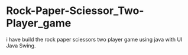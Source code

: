 # Rock-Paper-Sciessor_Two-Player_game
i have build the rock paper sciessors two player game using java with UI Java Swing.
